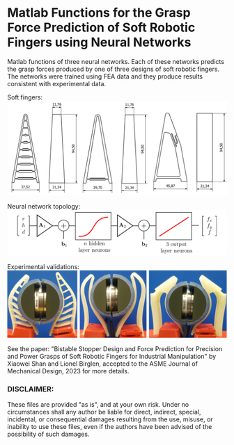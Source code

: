 # Matlab Functions for the Grasp Force Prediction of Soft Robotic Fingers using Neural Networks

Matlab functions of three neural networks. Each of these networks predicts the grasp forces produced by one of three designs of soft robotic fingers. The networks were trained using FEA data and they produce results consistent with experimental data.

Soft fingers:
![Soft Fingers](SoftFingerDesigns.png?raw=true "Title")

Neural network topology:
![Neural predictor](NeuralNetArchitecture.png?raw=true "Title")

Experimental validations:
![Experiments](SoftFingerGrasps.png?raw=true "Title")

See the paper:
"Bistable Stopper Design and Force Prediction for Precision and Power Grasps of Soft Robotic Fingers for Industrial Manipulation" by Xiaowei Shan and Lionel Birglen, accepted to the ASME Journal of Mechanical Design, 2023
for more details.


###  DISCLAIMER:
These files are provided "as is", and at your own risk. Under no circumstances shall any author be liable for direct, indirect, special, incidental, or consequential damages resulting from the use, misuse, or inability to use these files, even if the authors have been advised of the possibility of such damages.

